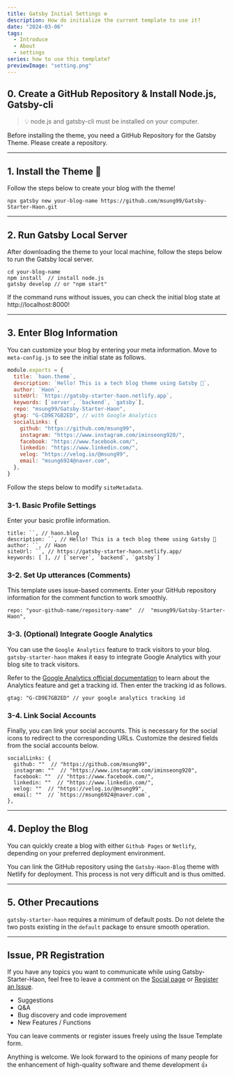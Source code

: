 ```yaml
---
title: Gatsby Initial Settings ⚙️
description: How do initialize the current template to use it?
date: "2024-03-06"
tags:
  - Introduce
  - About
  - settings
series: how to use this template?
previewImage: "setting.png"
---
```


## 0. Create a GitHub Repository & Install Node.js, Gatsby-cli

> 💡 node.js and gatsby-cli must be installed on your computer.

Before installing the theme, you need a GitHub Repository for the Gatsby Theme. Please create a repository.

---

## 1. Install the Theme 👋

Follow the steps below to create your blog with the theme!

```
npx gatsby new your-blog-name https://github.com/msung99/Gatsby-Starter-Haon.git
```

---

## 2. Run Gatsby Local Server

After downloading the theme to your local machine, follow the steps below to run the Gatsby local server.

```
cd your-blog-name
npm install  // install node.js
gatsby develop // or "npm start"
```

If the command runs without issues, you can check the initial blog state at http://localhost:8000!

---

## 3. Enter Blog Information

You can customize your blog by entering your meta information. Move to `meta-config.js` to see the initial state as follows.

```js
module.exports = {
  title: `haon.theme`,
  description: `Hello! This is a tech blog theme using Gatsby 🤩`,
  author: `Haon`,
  siteUrl: `https://gatsby-starter-haon.netlify.app`,
  keywords: [`server`, `backend`, `gatsby`],
  repo: "msung99/Gatsby-Starter-Haon",
  gtag: "G-CD9E7GB2ED", // with Google Analytics
  socialLinks: {
    github: "https://github.com/msung99",
    instagram: "https://www.instagram.com/iminseong920/",
    facebook: "https://www.facebook.com/",
    linkedin: "https://www.linkedin.com/",
    velog: "https://velog.io/@msung99",
    email: "msung6924@naver.com",
  },
}
```

Follow the steps below to modify `siteMetadata`.

### 3-1. Basic Profile Settings

Enter your basic profile information.

```
title: ``, // haon.blog
description: ``, // Hello! This is a tech blog theme using Gatsby 🤩
author: ``, // Haon
siteUrl: ``, // https://gatsby-starter-haon.netlify.app/
keywords: [ ], // [`server`, `backend`, `gatsby`]
```

### 3-2. Set Up utterances (Comments)

This template uses issue-based comments. Enter your GitHub repository information for the comment function to work smoothly.

```
repo: "your-github-name/repository-name"  //  "msung99/Gatsby-Starter-Haon",
```

### 3-3. (Optional) Integrate Google Analytics

You can use the `Google Analytics` feature to track visitors to your blog. `gatsby-starter-haon` makes it easy to integrate Google Analytics with your blog site to track visitors.

Refer to the [Google Analytics official documentation](https://developers.google.com/analytics/learn?hl=en) to learn about the Analytics feature and get a tracking id. Then enter the tracking id as follows.

```
gtag: "G-CD9E7GB2ED" // your google analytics tracking id
```

### 3-4. Link Social Accounts

Finally, you can link your social accounts. This is necessary for the social icons to redirect to the corresponding URLs. Customize the desired fields from the social accounts below.

```
socialLinks: {
  github: ""  // "https://github.com/msung99",
  instagram: ""  // "https://www.instagram.com/iminseong920",
  facebook: ""  // "https://www.facebook.com/",
  linkedin: ""  // "https://www.linkedin.com/",
  velog: ""  // "https://velog.io/@msung99",
  email: ""  // `https://msung6924@naver.com`,
},
```

---

## 4. Deploy the Blog

You can quickly create a blog with either `Github Pages` or `Netlify`, depending on your preferred deployment environment.

You can link the GitHub repository using the `Gatsby-Haon-Blog` theme with Netlify for deployment. This process is not very difficult and is thus omitted.

---

## 5. Other Precautions

`gatsby-starter-haon` requires a minimum of default posts. Do not delete the two posts existing in the `default` package to ensure smooth operation.

---

## Issue, PR Registration

If you have any topics you want to communicate while using Gatsby-Starter-Haon,
feel free to leave a comment on the [Social page](https://gatsby-starter-haon.netlify.app/community/) or [Register an Issue](https://github.com/msung99/Gatsby-Starter-Haon/issues/1).

- Suggestions
- Q&A
- Bug discovery and code improvement
- New Features / Functions

You can leave comments or register issues freely using the Issue Template form.

Anything is welcome. We look forward to the opinions of many people for the enhancement of high-quality software and theme development 👍
